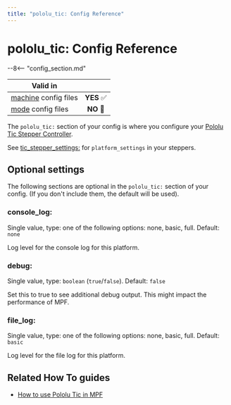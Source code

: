 ```yaml
---
title: "pololu_tic: Config Reference"
---
```


# pololu_tic: Config Reference

--8<-- "config_section.md"

| Valid in | |
|-----|:----:|
|[machine](instructions/machine_config.md) config files |**YES** :white_check_mark:|
|[mode](instructions/mode_config.md) config files|**NO** :no_entry_sign:|

The `pololu_tic:` section of your config is where you configure your
[Pololu Tic Stepper Controller](../hardware/pololu_tic.md).

See [tic_stepper_settings:](tic_stepper_settings.md) for `platform_settings` in your steppers.

## Optional settings

The following sections are optional in the `pololu_tic:` section of your
config. (If you don't include them, the default will be used).

### console_log:

Single value, type: one of the following options: none, basic, full.
Default: `none`

Log level for the console log for this platform.

### debug:

Single value, type: `boolean` (`true`/`false`). Default: `false`

Set this to true to see additional debug output. This might impact the
performance of MPF.

### file_log:

Single value, type: one of the following options: none, basic, full.
Default: `basic`

Log level for the file log for this platform.

## Related How To guides

* [How to use Pololu Tic in MPF](../hardware/pololu_tic.md)

